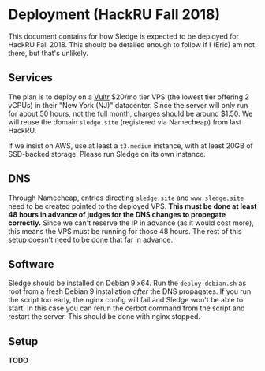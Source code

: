 # Deployment (HackRU Fall 2018)

This document contains for how Sledge is expected to be deployed for HackRU Fall
2018. This should be detailed enough to follow if I (Eric) am not there, but
that's unlikely.

## Services

The plan is to deploy on a [Vultr][vultr] $20/mo tier VPS (the lowest tier
offering 2 vCPUs) in their "New York (NJ)" datacenter. Since the server will
only run for about 50 hours, not the full month, charges should be around
$1.50. We will reuse the domain `sledge.site` (registered via Namecheap) from
last HackRU.

If we insist on AWS, use at least a `t3.medium` instance, with at least 20GB of
SSD-backed storage. Please run Sledge on its own instance.

[vultr]: https://www.vultr.com/

## DNS

Through Namecheap, entries directing `sledge.site` and `www.sledge.site` need to
be created pointed to the deployed VPS. **This must be done at least 48 hours in
advance of judges for the DNS changes to propegate correctly.** Since we can't
reserve the IP in advance (as it would cost more), this means the VPS must be
running for those 48 hours. The rest of this setup doesn't need to be done that
far in advance.

## Software

Sledge should be installed on Debian 9 x64. Run the `deploy-debian.sh` as root
from a fresh Debian 9 installation *after* the DNS propagates. If you run the
script too early, the nginx config will fail and Sledge won't be able to start.
In this case you can rerun the cerbot command from the script and restart the
server. This should be done with nginx stopped.

## Setup

**TODO**

